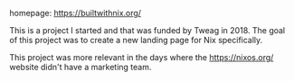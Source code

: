 homepage: https://builtwithnix.org/

This is a project I started and that was funded by Tweag in 2018. The goal
of this project was to create a new landing page for Nix specifically.

This project was more relevant in the days where the https://nixos.org/
website didn't have a marketing team.
